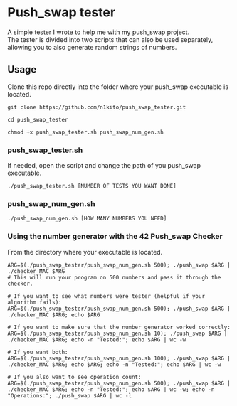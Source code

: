 # Push_swap tester

A simple tester I wrote to help me with my push_swap project.  
The tester is divided into two scripts that can also be used separately, allowing you to also generate random strings of numbers.

## Usage

Clone this repo directly into the folder where your push_swap executable is located.


```shell
git clone https://github.com/n1kito/push_swap_tester.git

cd push_swap_tester

chmod +x push_swap_tester.sh push_swap_num_gen.sh
```

### push_swap_tester.sh

If needed, open the script and change the path of you push_swap executable.

```shell
./push_swap_tester.sh [NUMBER OF TESTS YOU WANT DONE] 
```

### push_swap_num_gen.sh

```shell
./push_swap_num_gen.sh [HOW MANY NUMBERS YOU NEED] 
```

### Using the number generator with the 42 Push_swap Checker

From the directory where your executable is located.

```shell
ARG=$(./push_swap_tester/push_swap_num_gen.sh 500); ./push_swap $ARG | ./checker_MAC $ARG
# This will run your program on 500 numbers and pass it through the checker.

# If you want to see what numbers were tester (helpful if your algorithm fails):
ARG=$(./push_swap_tester/push_swap_num_gen.sh 500); ./push_swap $ARG | ./checker_MAC $ARG; echo $ARG

# If you want to make sure that the number generator worked correctly:
ARG=$(./push_swap_tester/push_swap_num_gen.sh 10); ./push_swap $ARG | ./checker_MAC $ARG; echo -n "Tested:"; echo $ARG | wc -w

# If you want both:
ARG=$(./push_swap_tester/push_swap_num_gen.sh 100); ./push_swap $ARG | ./checker_MAC $ARG; echo $ARG; echo -n "Tested:"; echo $ARG | wc -w

# If you also want to see operation count:
ARG=$(./push_swap_tester/push_swap_num_gen.sh 500); ./push_swap $ARG | ./checker_MAC $ARG; echo -n "Tested:"; echo $ARG | wc -w; echo -n "Operations:"; ./push_swap $ARG | wc -l
```